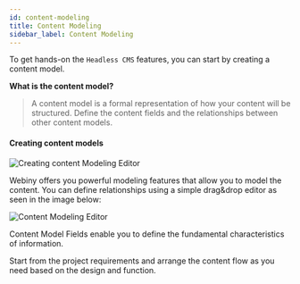 ```yaml
---
id: content-modeling
title: Content Modeling
sidebar_label: Content Modeling
---
```


To get hands-on the `Headless CMS` features, you can start by creating a content model.

**What is the content model?**

> A content model is a formal representation of how your content will be structured. Define the content fields and the relationships between other content models.

#### Creating content models

![Creating content Modeling Editor](/img/webiny-apps/headless-cms/features/content-modeling/new-content-model.png)

Webiny offers you powerful modeling features that allow you to model the content. You can define relationships using a simple drag&drop editor as  seen in the image below:

![Content Modeling Editor](/img/webiny-apps/headless-cms/features/content-modeling/content-model-editor.png)

Content Model Fields enable you to define the fundamental characteristics of information.

Start from the project requirements and arrange the content flow as you need based on the design and function.